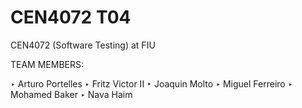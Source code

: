 # CEN4072 T04
CEN4072 (Software Testing) at FIU

TEAM MEMBERS:

‣ Arturo Portelles
‣ Fritz Victor II
‣ Joaquin Molto
‣ Miguel Ferreiro
‣ Mohamed Baker
‣ Nava Haim
